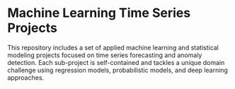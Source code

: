 # Machine Learning Time Series Projects

This repository includes a set of applied machine learning and statistical modeling projects focused on time series forecasting and anomaly detection. Each sub-project is self-contained and tackles a unique domain challenge using regression models, probabilistic models, and deep learning approaches.


